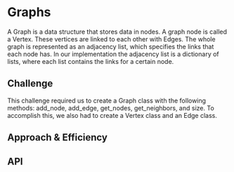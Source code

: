 # Graphs

A Graph is a data structure that stores data in nodes. A graph node is called a Vertex. These vertices are linked to each other with Edges. The whole graph is represented as an adjacency list, which specifies the links that each node has. In our implementation the adjacency list is a dictionary of lists, where each list contains the links for a certain node.

## Challenge

This challenge required us to create a Graph class with the following methods: add_node, add_edge, get_nodes, get_neighbors, and size. To accomplish this, we also had to create a Vertex class and an Edge class.

## Approach & Efficiency

## API

